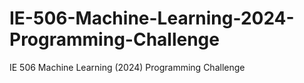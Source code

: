 # IE-506-Machine-Learning-2024-Programming-Challenge
IE 506 Machine Learning (2024) Programming Challenge
